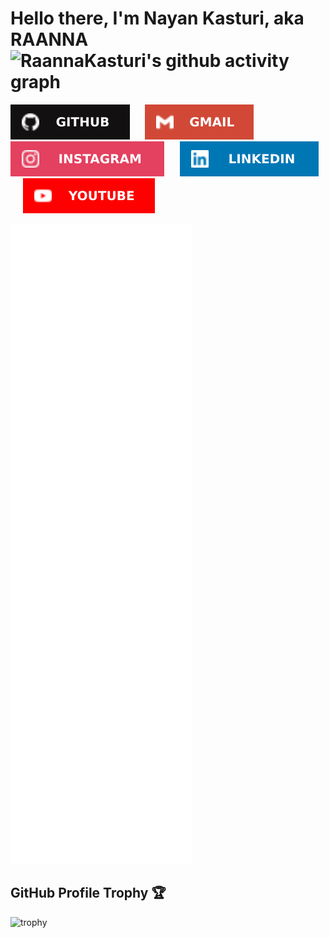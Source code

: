 # Hello there, I'm Nayan Kasturi, aka RAANNA &nbsp;&nbsp; ![RaannaKasturi's github activity graph](https://komarev.com/ghpvc/?username=RaannaKasturi&label=PROFILE+VIEWS&style=for-the-badge&color=blue)

[![Github](https://github.com/RaannaKasturi/RaannaKasturi/blob/main/viscontent/Github.svg)](https://github.com/RaannaKasturi) &nbsp;&nbsp;&nbsp;&nbsp; [![Gmail](https://github.com/RaannaKasturi/RaannaKasturi/blob/main/viscontent/Gmail.svg)](mailto:RaannaKasturi@gmail.com) &nbsp;&nbsp;&nbsp;&nbsp; [![Instagram](https://github.com/RaannaKasturi/RaannaKasturi/blob/main/viscontent/Instagram.svg)](https://instagram.com/RaannaKasturi) &nbsp;&nbsp;&nbsp;&nbsp; [![LinkedIn](https://github.com/RaannaKasturi/RaannaKasturi/blob/main/viscontent/LinkedIn.svg)](https://www.linkedin.com/in/raannakasturi) &nbsp;&nbsp;&nbsp;&nbsp; [![YouTube](https://github.com/RaannaKasturi/RaannaKasturi/blob/main/viscontent/YouTube.svg)](https://www.youtube.com/@RaannaKasturi?sub_confirmation=1)

![Metrics](/github-metrics.svg)

## GitHub Profile Trophy 🏆
![trophy](https://github-profile-trophy.vercel.app/?username=RaannaKasturi&row=1&margin-w=40)
